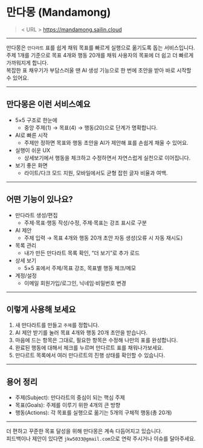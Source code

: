# 만다몽 (Mandamong)

> < URL > https://mandamong.sailin.cloud

---

만다몽은 `만다라트` 표를 쉽게 채워 목표를 빠르게 실행으로 옮기도록 돕는 서비스입니다. <br>
주제 1개를 기준으로 목표 4개와 행동 20개를 채워 사용자의 목표에 더 쉽고 더 빠르게 가까워지게 합니다. <br>
복잡한 표 채우기가 부담스러울 땐 AI 생성 기능으로 한 번에 초안을 받아 바로 시작할 수 있어요.

---

## 만다몽은 이런 서비스예요

- 5×5 구조로 한눈에
  - 중앙 주제(1) → 목표(4) → 행동(20)으로 단계가 명확합니다.
- AI로 빠른 시작
  - 주제만 정하면 목표와 행동 초안을 AI가 제안해 표를 손쉽게 채울 수 있어요.
- 실행이 쉬운 UX
  - 상세보기에서 행동을 체크하고 수정하면서 자연스럽게 실천으로 이어집니다.
- 보기 좋은 화면
  - 라이트/다크 모드 지원, 모바일에서도 균형 잡힌 글자 비율과 여백.

---

## 어떤 기능이 있나요?

- 만다라트 생성/편집
  - 주제·목표·행동 작성/수정, 주제·목표는 강조 표시로 구분
- AI 제안
  - 주제 입력 → 목표 4개와 행동 20개 초안 자동 생성(오류 시 자동 재시도)
- 목록 관리
  - 내가 만든 만다라트 목록 확인, “더 보기”로 추가 로드
- 상세 보기
  - 5×5 표에서 주제/목표 강조, 목표별 행동 체크/메모
- 계정/설정
  - 이메일 회원가입/로그인, 닉네임·비밀번호 변경

---

## 이렇게 사용해 보세요

1) 새 만다라트를 만들고 `주제`를 정합니다.  
2) AI 제안 받기를 눌러 목표 4개와 행동 20개 초안을 받습니다.  
3) 마음에 드는 항목은 그대로, 필요한 항목은 수정해 나만의 표를 완성합니다.  
4) 완료된 행동에 대해서 체크를 누르며 만다르트 표를 채워나가보세요.
5) 만다르트 목록에서 여러 만다르트의 진행 상태를 확인할 수 있습니다.

---

## 용어 정리

- 주제(Subject): 만다라트의 중심이 되는 핵심 주제
- 목표(Goals): 주제를 이루기 위한 4개의 큰 방향
- 행동(Actions): 각 목표를 실행으로 옮기는 5개의 구체적 행동(총 20개)

---

더 편하고 꾸준한 목표 달성을 위해 만다몽은 계속 다듬어지고 있습니다. <br>
피드백이나 제안이 있다면 `jkw5033@gmail.com`으로 연락 주시거나 이슈를 달아주세요.
